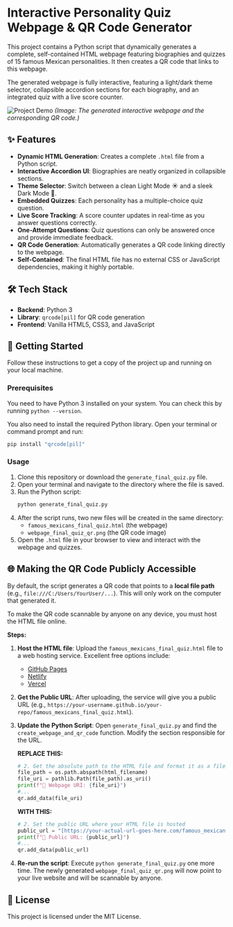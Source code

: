 # Interactive Personality Quiz Webpage & QR Code Generator

This project contains a Python script that dynamically generates a complete, self-contained HTML webpage featuring biographies and quizzes of 15 famous Mexican personalities. It then creates a QR code that links to this webpage.

The generated webpage is fully interactive, featuring a light/dark theme selector, collapsible accordion sections for each biography, and an integrated quiz with a live score counter.

![Project Demo](https://storage.googleapis.com/gemini-prod/images/05116773-f11a-464a-997f-df6c18151478.png)
*(Image: The generated interactive webpage and the corresponding QR code.)*

## ✨ Features

-   **Dynamic HTML Generation**: Creates a complete `.html` file from a Python script.
-   **Interactive Accordion UI**: Biographies are neatly organized in collapsible sections.
-   **Theme Selector**: Switch between a clean Light Mode ☀️ and a sleek Dark Mode 🌙.
-   **Embedded Quizzes**: Each personality has a multiple-choice quiz question.
-   **Live Score Tracking**: A score counter updates in real-time as you answer questions correctly.
-   **One-Attempt Questions**: Quiz questions can only be answered once and provide immediate feedback.
-   **QR Code Generation**: Automatically generates a QR code linking directly to the webpage.
-   **Self-Contained**: The final HTML file has no external CSS or JavaScript dependencies, making it highly portable.

## 🛠️ Tech Stack

-   **Backend**: Python 3
-   **Library**: `qrcode[pil]` for QR code generation
-   **Frontend**: Vanilla HTML5, CSS3, and JavaScript

## 🚀 Getting Started

Follow these instructions to get a copy of the project up and running on your local machine.

### Prerequisites

You need to have Python 3 installed on your system. You can check this by running `python --version`.

You also need to install the required Python library. Open your terminal or command prompt and run:

```bash
pip install "qrcode[pil]"
```

### Usage

1.  Clone this repository or download the `generate_final_quiz.py` file.
2.  Open your terminal and navigate to the directory where the file is saved.
3.  Run the Python script:
    ```bash
    python generate_final_quiz.py
    ```
4.  After the script runs, two new files will be created in the same directory:
    -   `famous_mexicans_final_quiz.html` (the webpage)
    -   `webpage_final_quiz_qr.png` (the QR code image)
5.  Open the `.html` file in your browser to view and interact with the webpage and quizzes.

## 🌐 Making the QR Code Publicly Accessible

By default, the script generates a QR code that points to a **local file path** (e.g., `file:///C:/Users/YourUser/...`). This will only work on the computer that generated it.

To make the QR code scannable by anyone on any device, you must host the HTML file online.

**Steps:**

1.  **Host the HTML file**: Upload the `famous_mexicans_final_quiz.html` file to a web hosting service. Excellent free options include:
    -   [GitHub Pages](https://pages.github.com/)
    -   [Netlify](https://www.netlify.com/)
    -   [Vercel](https://vercel.com/)

2.  **Get the Public URL**: After uploading, the service will give you a public URL (e.g., `https://your-username.github.io/your-repo/famous_mexicans_final_quiz.html`).

3.  **Update the Python Script**: Open `generate_final_quiz.py` and find the `create_webpage_and_qr_code` function. Modify the section responsible for the URL.

    **REPLACE THIS:**
    ```python
    # 2. Get the absolute path to the HTML file and format it as a file URI
    file_path = os.path.abspath(html_filename)
    file_uri = pathlib.Path(file_path).as_uri()
    print(f"🔗 Webpage URI: {file_uri}")
    #...
    qr.add_data(file_uri)
    ```

    **WITH THIS:**
    ```python
    # 2. Set the public URL where your HTML file is hosted
    public_url = "[https://your-actual-url-goes-here.com/famous_mexicans_final_quiz.html](https://your-actual-url-goes-here.com/famous_mexicans_final_quiz.html)"
    print(f"🔗 Public URL: {public_url}")
    #...
    qr.add_data(public_url)
    ```

4.  **Re-run the script**: Execute `python generate_final_quiz.py` one more time. The newly generated `webpage_final_quiz_qr.png` will now point to your live website and will be scannable by anyone.

## 📄 License

This project is licensed under the MIT License.